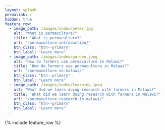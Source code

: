 ```yaml
---
layout: splash
permalink: /
hidden: true
feature_row:
  - image_path: /images/index/peter.jpg
    alt: "What is permaculture?"
    title: "What is permaculture?"
    url: "/permaculture-introduction/"
    btn_class: "btn--primary"
    btn_label: "Learn more"
  - image_path: /images/index/garden.jpeg
    alt: "How do farmers use permaculture in Malawi?"
    title: "How do farmers use permaculture in Malawi?"
    url: "/permaculture-in-malawi/"
    btn_class: "btn--primary"
    btn_label: "Learn more"
  - image_path: /images/index/learning.jpeg
    alt: "What did we learn doing research with farmers in Malawi?"
    title: "What did we learn doing research with farmers in Malawi?"
    url: "/permaculture-research-in-malawi/"
    btn_class: "btn--primary"
    btn_label: "Learn more"      
---
```


{% include feature_row %}